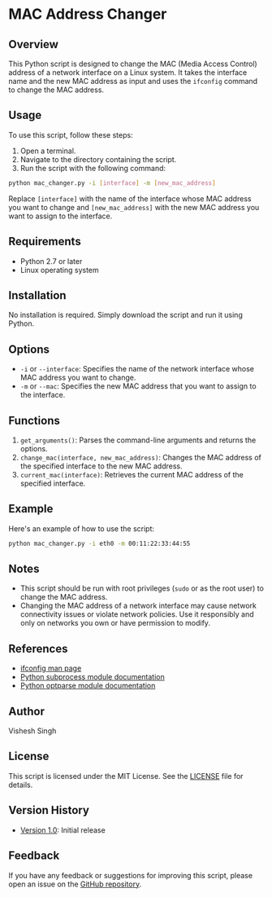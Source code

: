 # MAC Address Changer

## Overview
This Python script is designed to change the MAC (Media Access Control) address of a network interface on a Linux system. It takes the interface name and the new MAC address as input and uses the `ifconfig` command to change the MAC address.

## Usage
To use this script, follow these steps:
1. Open a terminal.
2. Navigate to the directory containing the script.
3. Run the script with the following command:
``` bash
python mac_changer.py -i [interface] -m [new_mac_address]
```
Replace `[interface]` with the name of the interface whose MAC address you want to change and `[new_mac_address]` with the new MAC address you want to assign to the interface.

## Requirements
- Python 2.7 or later
- Linux operating system

## Installation
No installation is required. Simply download the script and run it using Python.

## Options
- `-i` or `--interface`: Specifies the name of the network interface whose MAC address you want to change.
- `-m` or `--mac`: Specifies the new MAC address that you want to assign to the interface.

## Functions
1. `get_arguments()`: Parses the command-line arguments and returns the options.
2. `change_mac(interface, new_mac_address)`: Changes the MAC address of the specified interface to the new MAC address.
3. `current_mac(interface)`: Retrieves the current MAC address of the specified interface.

## Example
Here's an example of how to use the script:
``` bash
python mac_changer.py -i eth0 -m 00:11:22:33:44:55
```

## Notes
- This script should be run with root privileges (`sudo` or as the root user) to change the MAC address.
- Changing the MAC address of a network interface may cause network connectivity issues or violate network policies. Use it responsibly and only on networks you own or have permission to modify.

## References
- [ifconfig man page](https://man7.org/linux/man-pages/man8/ifconfig.8.html)
- [Python subprocess module documentation](https://docs.python.org/3/library/subprocess.html)
- [Python optparse module documentation](https://docs.python.org/2/library/optparse.html)

## Author
Vishesh Singh

## License
This script is licensed under the MIT License. See the [LICENSE](LICENSE) file for details.

## Version History
- [Version 1.0](https://github.com/your-username/mac-changer/releases/tag/v1.0): Initial release

## Feedback
If you have any feedback or suggestions for improving this script, please open an issue on the [GitHub repository](https://github.com/visheshoffice/cybersecurity-projects/).
